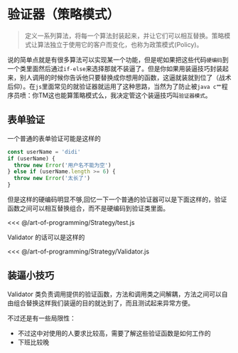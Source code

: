 # 验证器（策略模式）

> 定义一系列算法，将每一个算法封装起来，并让它们可以相互替换。策略模式让算法独立于使用它的客户而变化，也称为政策模式(Policy)。

说的简单点就是有很多算法可以实现某一个功能，但是呢如果把这些代码`硬编码`到一个类里面然后通过`if-else`来选择那就不装逼了。但是你如果用装逼技巧封装起来，别人调用的时候你告诉他只要替换成你想用的函数，这逼就装就到位了（战术后仰）。在`js`里面常见的就验证器就运用了这种思路，当然为了防止被`java c艹`程序员喷：你TM这也能算策略模式么，我决定管这个装逼技巧叫`验证器模式`。

## 表单验证

一个普通的表单验证可能是这样的
``` javascript
const userName = 'didi'
if (userName) {
  throw new Error('用户名不能为空')
} else if (userName.length >= 6) {
  throw new Error('太长了')
}

```
但是这样的硬编码明显不够,回忆一下一个普通的验证器可以是下面这样的，验证函数之间可以相互替换组合，而不是硬编码到验证类里面。

<<< @/art-of-programming/Strategy/test.js

Validator 的话可以是这样的

<<< @/art-of-programming/Strategy/Validator.js

## 装逼小技巧

Validator 类负责调用提供的验证函数，方法和调用类之间解耦，方法之间可以自由组合替换这样我们装逼的目的就达到了，而且测试起来异常方便。

不过还是有一些局限性：
 - 不过这中对使用的人要求比较高，需要了解这些验证函数是如何工作的
 - 下班比较晚